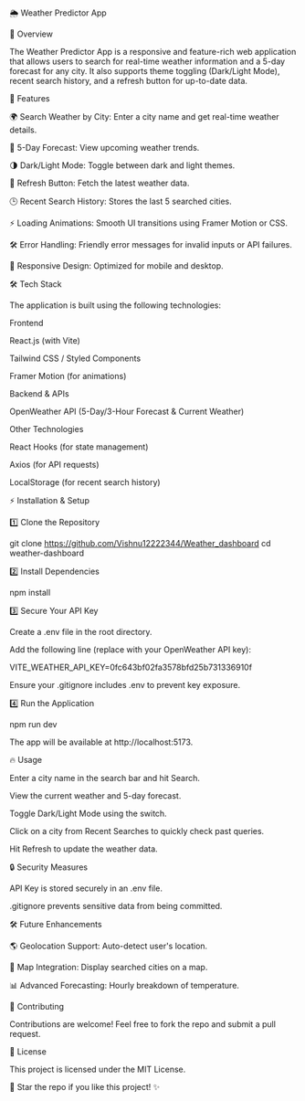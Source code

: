 🌦️ Weather Predictor App

📌 Overview

The Weather Predictor App is a responsive and feature-rich web application that allows users to search for real-time weather information and a 5-day forecast for any city. It also supports theme toggling (Dark/Light Mode), recent search history, and a refresh button for up-to-date data.

🚀 Features

🌍 Search Weather by City: Enter a city name and get real-time weather details.

📅 5-Day Forecast: View upcoming weather trends.

🌗 Dark/Light Mode: Toggle between dark and light themes.

🔄 Refresh Button: Fetch the latest weather data.

🕒 Recent Search History: Stores the last 5 searched cities.

⚡ Loading Animations: Smooth UI transitions using Framer Motion or CSS.

🛠️ Error Handling: Friendly error messages for invalid inputs or API failures.

📱 Responsive Design: Optimized for mobile and desktop.

🛠️ Tech Stack

The application is built using the following technologies:

Frontend

React.js (with Vite)

Tailwind CSS / Styled Components

Framer Motion (for animations)

Backend & APIs

OpenWeather API (5-Day/3-Hour Forecast & Current Weather)

Other Technologies

React Hooks (for state management)

Axios (for API requests)

LocalStorage (for recent search history)

⚡ Installation & Setup

1️⃣ Clone the Repository

git clone https://github.com/Vishnu12222344/Weather_dashboard
cd weather-dashboard

2️⃣ Install Dependencies

npm install

3️⃣ Secure Your API Key

Create a .env file in the root directory.

Add the following line (replace with your OpenWeather API key):

VITE_WEATHER_API_KEY=0fc643bf02fa3578bfd25b731336910f

Ensure your .gitignore includes .env to prevent key exposure.

4️⃣ Run the Application

npm run dev

The app will be available at http://localhost:5173.

🔥 Usage

Enter a city name in the search bar and hit Search.

View the current weather and 5-day forecast.

Toggle Dark/Light Mode using the switch.

Click on a city from Recent Searches to quickly check past queries.

Hit Refresh to update the weather data.

🔒 Security Measures

API Key is stored securely in an .env file.

.gitignore prevents sensitive data from being committed.

🛠️ Future Enhancements

🌎 Geolocation Support: Auto-detect user's location.

📍 Map Integration: Display searched cities on a map.

📊 Advanced Forecasting: Hourly breakdown of temperature.

🤝 Contributing

Contributions are welcome! Feel free to fork the repo and submit a pull request.

📜 License

This project is licensed under the MIT License.

🌟 Star the repo if you like this project! ✨

